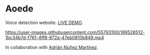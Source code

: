 # Aoede
Voice detection website. [LIVE DEMO](https://aoede.anunezmartinez.com/).

https://user-images.githubusercontent.com/55793100/189528512-1bc34b7d-f761-4ff8-872a-47eb0810b849.mp4

In collaboration with [Adrián Núñez Martínez](https://github.com/anunezmartinez).
